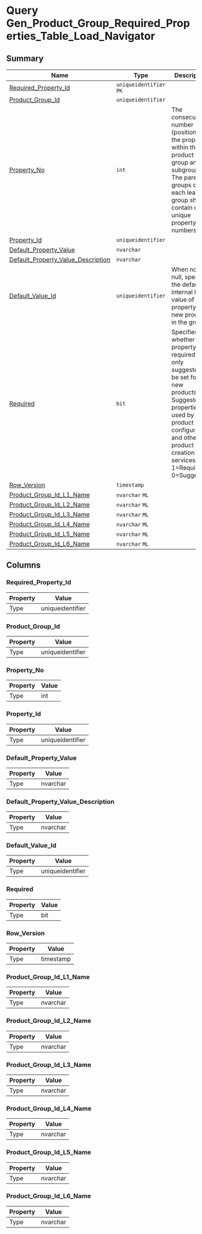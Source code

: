 # Query Gen_Product_Group_Required_Properties_Table_Load_Navigator


## Summary

| Name | Type | Description |
| - | - | --- |
|[Required_Property_Id](#required_property_id)|`uniqueidentifier` `PK`||
|[Product_Group_Id](#product_group_id)|`uniqueidentifier` ||
|[Property_No](#property_no)|`int` |The consecutive number (position) of the property within the product group and its subgroups. The parent groups of each leaf group should contain only unique property numbers.|
|[Property_Id](#property_id)|`uniqueidentifier` ||
|[Default_Property_Value](#default_property_value)|`nvarchar` ||
|[Default_Property_Value_Description](#default_property_value_description)|`nvarchar` ||
|[Default_Value_Id](#default_value_id)|`uniqueidentifier` |When not null, specifies the default internal Id value of the property, for new products in the group.|
|[Required](#required)|`bit` |Specifies whether the property is required (or only suggested) to be set for new products. Suggested properties are used by product configuration and other product creation services. 1=Required, 0=Suggested.|
|[Row_Version](#row_version)|`timestamp` ||
|[Product_Group_Id_L1_Name](#product_group_id_l1_name)|`nvarchar` `ML`||
|[Product_Group_Id_L2_Name](#product_group_id_l2_name)|`nvarchar` `ML`||
|[Product_Group_Id_L3_Name](#product_group_id_l3_name)|`nvarchar` `ML`||
|[Product_Group_Id_L4_Name](#product_group_id_l4_name)|`nvarchar` `ML`||
|[Product_Group_Id_L5_Name](#product_group_id_l5_name)|`nvarchar` `ML`||
|[Product_Group_Id_L6_Name](#product_group_id_l6_name)|`nvarchar` `ML`||

## Columns

### Required_Property_Id

| Property | Value |
| - | - |
|Type|uniqueidentifier|

### Product_Group_Id

| Property | Value |
| - | - |
|Type|uniqueidentifier|

### Property_No

| Property | Value |
| - | - |
|Type|int|

### Property_Id

| Property | Value |
| - | - |
|Type|uniqueidentifier|

### Default_Property_Value

| Property | Value |
| - | - |
|Type|nvarchar|

### Default_Property_Value_Description

| Property | Value |
| - | - |
|Type|nvarchar|

### Default_Value_Id

| Property | Value |
| - | - |
|Type|uniqueidentifier|

### Required

| Property | Value |
| - | - |
|Type|bit|

### Row_Version

| Property | Value |
| - | - |
|Type|timestamp|

### Product_Group_Id_L1_Name

| Property | Value |
| - | - |
|Type|nvarchar|

### Product_Group_Id_L2_Name

| Property | Value |
| - | - |
|Type|nvarchar|

### Product_Group_Id_L3_Name

| Property | Value |
| - | - |
|Type|nvarchar|

### Product_Group_Id_L4_Name

| Property | Value |
| - | - |
|Type|nvarchar|

### Product_Group_Id_L5_Name

| Property | Value |
| - | - |
|Type|nvarchar|

### Product_Group_Id_L6_Name

| Property | Value |
| - | - |
|Type|nvarchar|


